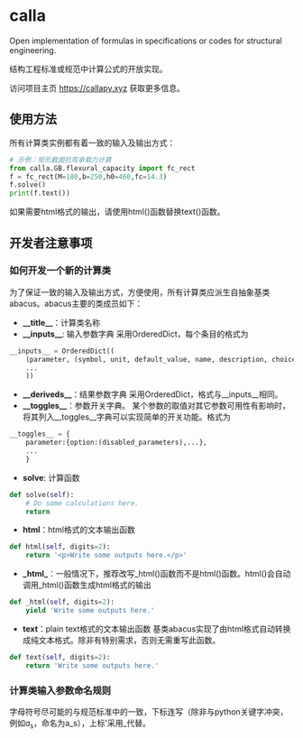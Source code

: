 # calla
Open implementation of formulas in specifications or codes for structural engineering.

结构工程标准或规范中计算公式的开放实现。

访问项目主页 https://callapy.xyz 获取更多信息。

## 使用方法
所有计算类实例都有着一致的输入及输出方式：

```python
# 示例：矩形截面抗弯承载力计算
from calla.GB.flexural_capacity import fc_rect
f = fc_rect(M=180,b=250,h0=460,fc=14.3)
f.solve()
print(f.text())
```
如果需要html格式的输出，请使用html()函数替换text()函数。

## 开发者注意事项
### 如何开发一个新的计算类
为了保证一致的输入及输出方式，方便使用，所有计算类应派生自抽象基类abacus。abacus主要的类成员如下：

- **\_\_title\_\_**：计算类名称
- **\_\_inputs\_\_**: 输入参数字典
采用OrderedDict，每个条目的格式为

```python
__inputs__ = OrderedDict((
	(parameter, (symbol, unit, default_value, name, description, choices])),
	...
	))
```

- **\_\_deriveds\_\_**：结果参数字典
采用OrderedDict，格式与__inputs__相同。
- **\_\_toggles\_\_**：参数开关字典。
某个参数的取值对其它参数可用性有影响时，将其列入__toggles__字典可以实现简单的开关功能。格式为

```python
__toggles__ = {
	parameter:{option:(disabled_parameters),...},
	...
	}
```

- **solve**: 计算函数

```python
def solve(self):
	# Do some calculations here.
	return
```

- **html**：html格式的文本输出函数

```python
def html(self, digits=2):
	return '<p>Write some outputs here.</p>'
```

- **\_html\_**：一般情况下，推荐改写\_html()函数而不是html()函数。html()会自动调用\_html()函数生成html格式的输出

```python
def _html(self, digits=2):
	yield 'Write some outputs here.'
```

- **text**：plain text格式的文本输出函数
基类abacus实现了由html格式自动转换成纯文本格式。除非有特别需求，否则无需重写此函数。

```python
def text(self, digits=2):
	return 'Write some outputs here.'
```

### 计算类输入参数命名规则
字母符号尽可能的与规范标准中的一致，下标连写（除非与python关键字冲突，例如<i>a</i><sub>s</sub>，命名为a_s），上标'采用_代替。